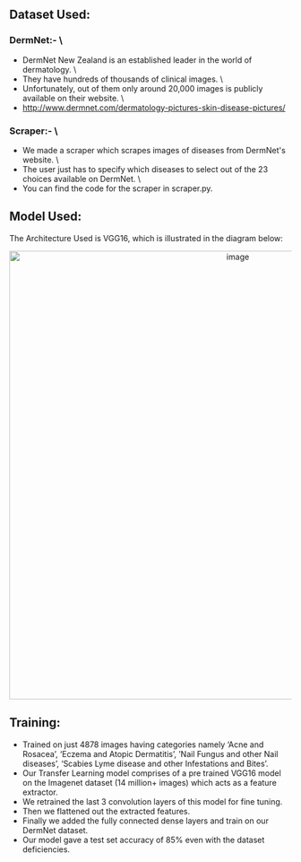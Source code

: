 ## Dataset Used:

### DermNet:- \
* DermNet New Zealand is an established leader in the world of dermatology. \
* They have hundreds of thousands of clinical images. \
* Unfortunately, out of them only around 20,000 images is publicly available on their website. \
* http://www.dermnet.com/dermatology-pictures-skin-disease-pictures/ 

### Scraper:- \
* We made a scraper which scrapes images of diseases from DermNet's website. \
* The user just has to specify which diseases to select out of the 23 choices available on DermNet. \
* You can find the code for the scraper in scraper.py. 

## Model Used:

The Architecture Used is VGG16, which is illustrated in the diagram below:
<p align="center">
  <img src="https://user-images.githubusercontent.com/36783331/95022363-730b9f00-0694-11eb-9dde-40cc0152ad75.png" width="800" title="image">
</p>

## Training:

* Trained on just 4878 images having categories namely ‘Acne and Rosacea’,  ‘Eczema and Atopic Dermatitis’, ’Nail Fungus and other Nail diseases’, ‘Scabies Lyme disease and other Infestations and Bites’.
* Our Transfer Learning model comprises of a pre trained VGG16 model on the Imagenet dataset (14 million+ images) which acts as a feature extractor.
* We retrained the last 3 convolution layers of this model for fine tuning.
* Then we flattened out the extracted features.
* Finally we added the fully connected dense layers and train on our DermNet dataset.
* Our model gave a test set accuracy of 85% even with the dataset deficiencies.
